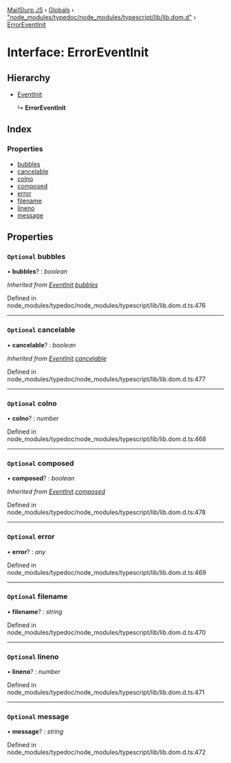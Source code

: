 [MailSlurp JS](../README.md) › [Globals](../globals.md) › ["node_modules/typedoc/node_modules/typescript/lib/lib.dom.d"](../modules/_node_modules_typedoc_node_modules_typescript_lib_lib_dom_d_.md) › [ErrorEventInit](_node_modules_typedoc_node_modules_typescript_lib_lib_dom_d_.erroreventinit.md)

# Interface: ErrorEventInit

## Hierarchy

* [EventInit](_node_modules_typedoc_node_modules_typescript_lib_lib_dom_d_.eventinit.md)

  ↳ **ErrorEventInit**

## Index

### Properties

* [bubbles](_node_modules_typedoc_node_modules_typescript_lib_lib_dom_d_.erroreventinit.md#optional-bubbles)
* [cancelable](_node_modules_typedoc_node_modules_typescript_lib_lib_dom_d_.erroreventinit.md#optional-cancelable)
* [colno](_node_modules_typedoc_node_modules_typescript_lib_lib_dom_d_.erroreventinit.md#optional-colno)
* [composed](_node_modules_typedoc_node_modules_typescript_lib_lib_dom_d_.erroreventinit.md#optional-composed)
* [error](_node_modules_typedoc_node_modules_typescript_lib_lib_dom_d_.erroreventinit.md#optional-error)
* [filename](_node_modules_typedoc_node_modules_typescript_lib_lib_dom_d_.erroreventinit.md#optional-filename)
* [lineno](_node_modules_typedoc_node_modules_typescript_lib_lib_dom_d_.erroreventinit.md#optional-lineno)
* [message](_node_modules_typedoc_node_modules_typescript_lib_lib_dom_d_.erroreventinit.md#optional-message)

## Properties

### `Optional` bubbles

• **bubbles**? : *boolean*

*Inherited from [EventInit](_node_modules_typedoc_node_modules_typescript_lib_lib_dom_d_.eventinit.md).[bubbles](_node_modules_typedoc_node_modules_typescript_lib_lib_dom_d_.eventinit.md#optional-bubbles)*

Defined in node_modules/typedoc/node_modules/typescript/lib/lib.dom.d.ts:476

___

### `Optional` cancelable

• **cancelable**? : *boolean*

*Inherited from [EventInit](_node_modules_typedoc_node_modules_typescript_lib_lib_dom_d_.eventinit.md).[cancelable](_node_modules_typedoc_node_modules_typescript_lib_lib_dom_d_.eventinit.md#optional-cancelable)*

Defined in node_modules/typedoc/node_modules/typescript/lib/lib.dom.d.ts:477

___

### `Optional` colno

• **colno**? : *number*

Defined in node_modules/typedoc/node_modules/typescript/lib/lib.dom.d.ts:468

___

### `Optional` composed

• **composed**? : *boolean*

*Inherited from [EventInit](_node_modules_typedoc_node_modules_typescript_lib_lib_dom_d_.eventinit.md).[composed](_node_modules_typedoc_node_modules_typescript_lib_lib_dom_d_.eventinit.md#optional-composed)*

Defined in node_modules/typedoc/node_modules/typescript/lib/lib.dom.d.ts:478

___

### `Optional` error

• **error**? : *any*

Defined in node_modules/typedoc/node_modules/typescript/lib/lib.dom.d.ts:469

___

### `Optional` filename

• **filename**? : *string*

Defined in node_modules/typedoc/node_modules/typescript/lib/lib.dom.d.ts:470

___

### `Optional` lineno

• **lineno**? : *number*

Defined in node_modules/typedoc/node_modules/typescript/lib/lib.dom.d.ts:471

___

### `Optional` message

• **message**? : *string*

Defined in node_modules/typedoc/node_modules/typescript/lib/lib.dom.d.ts:472

